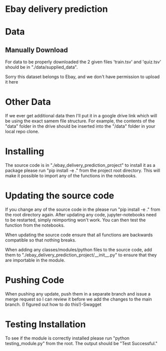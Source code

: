 # Ebay delivery prediction

# Data
## Manually Download
For data to be properly downloaded the 2 given files 'train.tsv' and 'quiz.tsv' should be in "./data/supplied_data".

Sorry this dataset belongs to Ebay, and we don't have permission to upload it here

# Other Data
If we ever get additional data then I'll put it in a google drive link which will be using the exact samem file structure.
For example, the contents of the "data" folder in the drive should be inserted into the "/data" folder in your local repo clone.

# Installing
The source code is in "./ebay_delivery_prediction_project" to install it as a package please run "pip install -e ." from the project root directory.
This will make it possible to import any of the functions in the notebooks.

# Updating the source code
If you change any of the source code in the please run "pip install -e ." from the root directory again. 
After updating any code, jupyter-notebooks need to be restarted, simply reimporting won't work.
You can then test the function from the notebooks.
 
When updating the source code ensure that all functions are backwards compatible so that nothing breaks.

When adding any classes/modules/python files to the source code, add them to "./ebay_delivery_prediction_project/\_\_init__.py" to ensure that they are importable in the module.

# Pushing Code
When pushing any update, push them in a separate branch and issue a merge request so I can review it before we add the changes to the main branch. (I figured out how to do this!)-Swagget

# Testing Installation
To see if the module is correctly installed please run "python testing_module.py" from the root. The output should be "Test Successful."